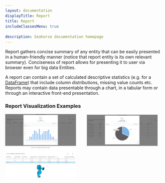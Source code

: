 ```yaml
---
layout: documentation
displayTitle: Report
title: Report
includeClassesMenu: true

description: Seahorse documentation homepage
---
```


Report gathers concise summary of any entity that can be easily presented in a human-friendly manner
(notice that report entity is its own relevant summary).
Conciseness of report allows for presenting it to user via browser even for big data Entities.

A report can contain a set of calculated descriptive statistics
(e.g. for a [DataFrame](dataframe.html))
that include column distributions, missing value counts etc.
Reports may contain data presentable through a chart,
in a tabular form or through an interactive front-end presentation.

### Report Visualization Examples

<img src="report_01.png" alt="Report_01" style="width:45%" onclick="window.open('report_01.png', '_blank');">
&nbsp; &nbsp; &nbsp; &nbsp;
<img src="report_02.png" alt="Report_02" style="width:45%" onclick="window.open('report_02.png', '_blank');">

<img src="report_03.png" alt="Report_03" style="width:45%" onclick="window.open('report_03.png', '_blank');">
